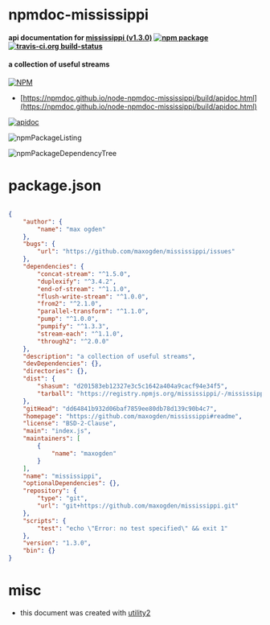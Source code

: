 # npmdoc-mississippi

#### api documentation for  [mississippi (v1.3.0)](https://github.com/maxogden/mississippi#readme)  [![npm package](https://img.shields.io/npm/v/npmdoc-mississippi.svg?style=flat-square)](https://www.npmjs.org/package/npmdoc-mississippi) [![travis-ci.org build-status](https://api.travis-ci.org/npmdoc/node-npmdoc-mississippi.svg)](https://travis-ci.org/npmdoc/node-npmdoc-mississippi)

#### a collection of useful streams

[![NPM](https://nodei.co/npm/mississippi.png?downloads=true&downloadRank=true&stars=true)](https://www.npmjs.com/package/mississippi)

- [https://npmdoc.github.io/node-npmdoc-mississippi/build/apidoc.html](https://npmdoc.github.io/node-npmdoc-mississippi/build/apidoc.html)

[![apidoc](https://npmdoc.github.io/node-npmdoc-mississippi/build/screenCapture.buildCi.browser.%252Ftmp%252Fbuild%252Fapidoc.html.png)](https://npmdoc.github.io/node-npmdoc-mississippi/build/apidoc.html)

![npmPackageListing](https://npmdoc.github.io/node-npmdoc-mississippi/build/screenCapture.npmPackageListing.svg)

![npmPackageDependencyTree](https://npmdoc.github.io/node-npmdoc-mississippi/build/screenCapture.npmPackageDependencyTree.svg)



# package.json

```json

{
    "author": {
        "name": "max ogden"
    },
    "bugs": {
        "url": "https://github.com/maxogden/mississippi/issues"
    },
    "dependencies": {
        "concat-stream": "^1.5.0",
        "duplexify": "^3.4.2",
        "end-of-stream": "^1.1.0",
        "flush-write-stream": "^1.0.0",
        "from2": "^2.1.0",
        "parallel-transform": "^1.1.0",
        "pump": "^1.0.0",
        "pumpify": "^1.3.3",
        "stream-each": "^1.1.0",
        "through2": "^2.0.0"
    },
    "description": "a collection of useful streams",
    "devDependencies": {},
    "directories": {},
    "dist": {
        "shasum": "d201583eb12327e3c5c1642a404a9cacf94e34f5",
        "tarball": "https://registry.npmjs.org/mississippi/-/mississippi-1.3.0.tgz"
    },
    "gitHead": "dd64841b932d06baf7859ee80db78d139c90b4c7",
    "homepage": "https://github.com/maxogden/mississippi#readme",
    "license": "BSD-2-Clause",
    "main": "index.js",
    "maintainers": [
        {
            "name": "maxogden"
        }
    ],
    "name": "mississippi",
    "optionalDependencies": {},
    "repository": {
        "type": "git",
        "url": "git+https://github.com/maxogden/mississippi.git"
    },
    "scripts": {
        "test": "echo \"Error: no test specified\" && exit 1"
    },
    "version": "1.3.0",
    "bin": {}
}
```



# misc
- this document was created with [utility2](https://github.com/kaizhu256/node-utility2)
